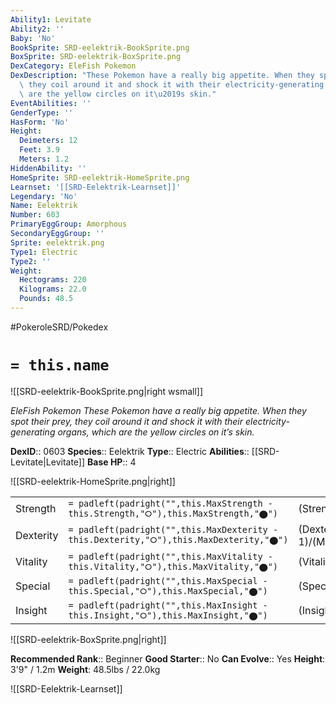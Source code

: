 ```yaml
---
Ability1: Levitate
Ability2: ''
Baby: 'No'
BookSprite: SRD-eelektrik-BookSprite.png
BoxSprite: SRD-eelektrik-BoxSprite.png
DexCategory: EleFish Pokemon
DexDescription: "These Pokemon have a really big appetite. When they spot their prey,\
  \ they coil around it and shock it with their electricity-generating organs, which\
  \ are the yellow circles on it\u2019s skin."
EventAbilities: ''
GenderType: ''
HasForm: 'No'
Height:
  Deimeters: 12
  Feet: 3.9
  Meters: 1.2
HiddenAbility: ''
HomeSprite: SRD-eelektrik-HomeSprite.png
Learnset: '[[SRD-Eelektrik-Learnset]]'
Legendary: 'No'
Name: Eelektrik
Number: 603
PrimaryEggGroup: Amorphous
SecondaryEggGroup: ''
Sprite: eelektrik.png
Type1: Electric
Type2: ''
Weight:
  Hectograms: 220
  Kilograms: 22.0
  Pounds: 48.5
---
```


#PokeroleSRD/Pokedex

# `= this.name`

![[SRD-eelektrik-BookSprite.png|right wsmall]]

*EleFish Pokemon*
*These Pokemon have a really big appetite. When they spot their prey, they coil around it and shock it with their electricity-generating organs, which are the yellow circles on it’s skin.*

**DexID**:: 0603
**Species**:: Eelektrik
**Type**:: Electric
**Abilities**:: [[SRD-Levitate|Levitate]]
**Base HP**:: 4

![[SRD-eelektrik-HomeSprite.png|right]]

|           |                                                                                        |                                          |
| --------- | -------------------------------------------------------------------------------------- | ---------------------------------------- |
| Strength  | `= padleft(padright("",this.MaxStrength - this.Strength,"⭘"),this.MaxStrength,"⬤")`    | (Strength::2)/(MaxStrength::5)   |
| Dexterity | `= padleft(padright("",this.MaxDexterity - this.Dexterity,"⭘"),this.MaxDexterity,"⬤")` | (Dexterity:: 1)/(MaxDexterity::3) |
| Vitality  | `= padleft(padright("",this.MaxVitality - this.Vitality,"⭘"),this.MaxVitality,"⬤")`    | (Vitality::2)/(MaxVitality::5)   |
| Special   | `= padleft(padright("",this.MaxSpecial - this.Special,"⭘"),this.MaxSpecial,"⬤")`       | (Special::2)/(MaxSpecial::5)     |
| Insight   | `= padleft(padright("",this.MaxInsight - this.Insight,"⭘"),this.MaxInsight,"⬤")`       | (Insight::2)/(MaxInsight::5)     |

![[SRD-eelektrik-BoxSprite.png|right]]

**Recommended Rank**:: Beginner
**Good Starter**:: No
**Can Evolve**:: Yes
**Height**: 3'9" / 1.2m
**Weight**: 48.5lbs / 22.0kg

![[SRD-Eelektrik-Learnset]]